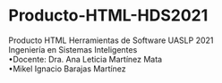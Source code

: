 # Producto-HTML-HDS2021
Producto HTML Herramientas de Software UASLP 2021<br>
Ingeniería en Sistemas Inteligentes<br>
•Docente: Dra. Ana Leticia Martínez Mata<br>
•Mikel Ignacio Barajas Martínez<br>
